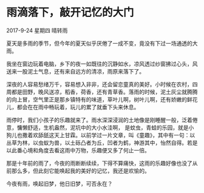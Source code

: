 # 雨滴落下，敲开记忆的大门
2017-9-24 星期四 晴转雨

夏天是多雨的季节，但今年的夏天似乎厌倦了一成不变，竟没有下过一场通透的大雨。

我坐在窗边玩着电脑，乡下的夜一如既往的沉静如水，凉风透过纱窗拂过心头，风送来一股泥土气息，还有来自远方的清凉，雨原来落下了。

深夜的人容易愁绪万千，容易想入非非，还会留恋童真的美好。小时候在农村，四周都是田野，晚风送凉，稻香，荷香，还有青草香。落雨的时候，泥土灰尘就腾腾的向上冒，空气里正是那乡镇特有的味道，草叶儿啊，树叶儿啊，还有娇嫩的鲜花儿，都会在在雨中畅玩着，玩儿的累了就垂下头来休息。

雨停时，我们小孩子的乐趣就来了。雨水深深浸润的土地像是刚睡醒一般，泛着倦意，慵懒舒适，生机盎然，泥坑中的大小水洼啊， 是蚊虫，青蛙的乐园，就是小狗儿也撒着欢舔舐这天上甘霖。以前学过一片文章，叫《童趣》，其中有一句：以丛草为林，以虫蚁为兽，以土砾凸者为丘，凹者为鹤，神游其中，怡然自得。若是以此番心境和角度去看这雨中万物，乐趣便又多了何止一倍。

那是十年前的雨了，今夜的雨断断续续，下得不算痛快，这雨的乐趣好像也没了从前那么多，但此刻它能唤起我的美好的记忆，我还是欢愉的。

今夜有雨，唤起旧梦，他日旧梦，可否永在？